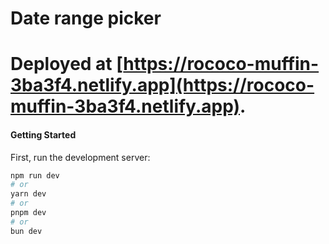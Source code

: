 # Date range picker

# Deployed at [https://rococo-muffin-3ba3f4.netlify.app](https://rococo-muffin-3ba3f4.netlify.app).

#### Getting Started

First, run the development server:

```bash
npm run dev
# or
yarn dev
# or
pnpm dev
# or
bun dev
```

